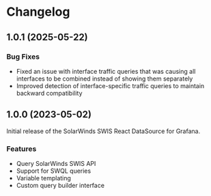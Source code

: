 # Changelog

## 1.0.1 (2025-05-22)

### Bug Fixes
- Fixed an issue with interface traffic queries that was causing all interfaces to be combined instead of showing them separately
- Improved detection of interface-specific traffic queries to maintain backward compatibility

## 1.0.0 (2023-05-02)

Initial release of the SolarWinds SWIS React DataSource for Grafana.

### Features
- Query SolarWinds SWIS API
- Support for SWQL queries
- Variable templating
- Custom query builder interface